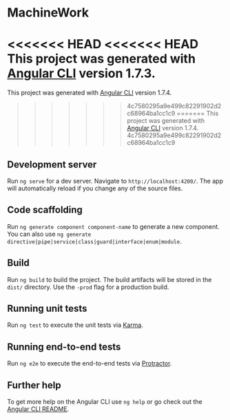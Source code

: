 # MachineWork

<<<<<<< HEAD
<<<<<<< HEAD
This project was generated with [Angular CLI](https://github.com/angular/angular-cli) version 1.7.3.
=======
This project was generated with [Angular CLI](https://github.com/angular/angular-cli) version 1.7.4.
>>>>>>> 4c7580295a9e499c82291902d2c68964ba1cc1c9
=======
This project was generated with [Angular CLI](https://github.com/angular/angular-cli) version 1.7.4.
>>>>>>> 4c7580295a9e499c82291902d2c68964ba1cc1c9

## Development server

Run `ng serve` for a dev server. Navigate to `http://localhost:4200/`. The app will automatically reload if you change any of the source files.

## Code scaffolding

Run `ng generate component component-name` to generate a new component. You can also use `ng generate directive|pipe|service|class|guard|interface|enum|module`.

## Build

Run `ng build` to build the project. The build artifacts will be stored in the `dist/` directory. Use the `-prod` flag for a production build.

## Running unit tests

Run `ng test` to execute the unit tests via [Karma](https://karma-runner.github.io).

## Running end-to-end tests

Run `ng e2e` to execute the end-to-end tests via [Protractor](http://www.protractortest.org/).

## Further help

To get more help on the Angular CLI use `ng help` or go check out the [Angular CLI README](https://github.com/angular/angular-cli/blob/master/README.md).
